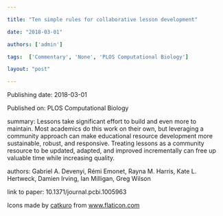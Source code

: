 ---
title: "Ten simple rules for collaborative lesson development"
date: "2018-03-01"
authors: ['admin']
tags:  ['Commentary', 'None', 'PLOS Computational Biology']
layout: "post"
---
Publishing date: 2018-03-01

Published on: PLOS Computational Biology

summary: Lessons take significant effort to build and even more to maintain. Most academics do this work on their own, but leveraging a community approach can make educational resource development more sustainable, robust, and responsive. Treating lessons as a community resource to be updated, adapted, and improved incrementally can free up valuable time while increasing quality.

authors: Gabriel A. Devenyi, Rémi Emonet, Rayna M. Harris, Kate L. Hertweck, Damien Irving, Ian Milligan, Greg Wilson

link to paper: 10.1371/journal.pcbi.1005963

Icons made by <a href="https://www.flaticon.com/free-icon/bookshelves_3576884" title="catkuro">catkuro</a> from <a href="https://www.flaticon.com/" title="Flaticon"> www.flaticon.com</a>